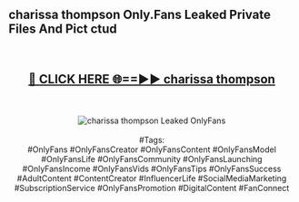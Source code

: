 <h2>charissa thompson Only.Fans Leaked Private Files And Pict ctud</h2>
<br>
<div align="center">
<h2><a href="https://mediafiles.top/charissa_thompson" rel="nofollow">🔴 CLICK HERE 🌐==►► charissa thompson</a></h2>
<br>
<br>
<a href="https://mediafiles.top/charissa_thompson" rel="nofollow" data-target="animated-image.originalLink"><img src="https://i.ibb.co.com/WyWwxjT/player-gif2.gif" alt="charissa thompson Leaked OnlyFans" style="max-width: 100%; display: inline-block;" data-target="animated-image.originalImage"></a>
<br><br>
#Tags:
<br>
#OnlyFans #OnlyFansCreator #OnlyFansContent #OnlyFansModel #OnlyFansLife #OnlyFansCommunity #OnlyFansLaunching #OnlyFansIncome #OnlyFansVids #OnlyFansTips #OnlyFansSuccess #AdultContent #ContentCreator #InfluencerLife #SocialMediaMarketing #SubscriptionService #OnlyFansPromotion #DigitalContent #FanConnect
</div>
<br>